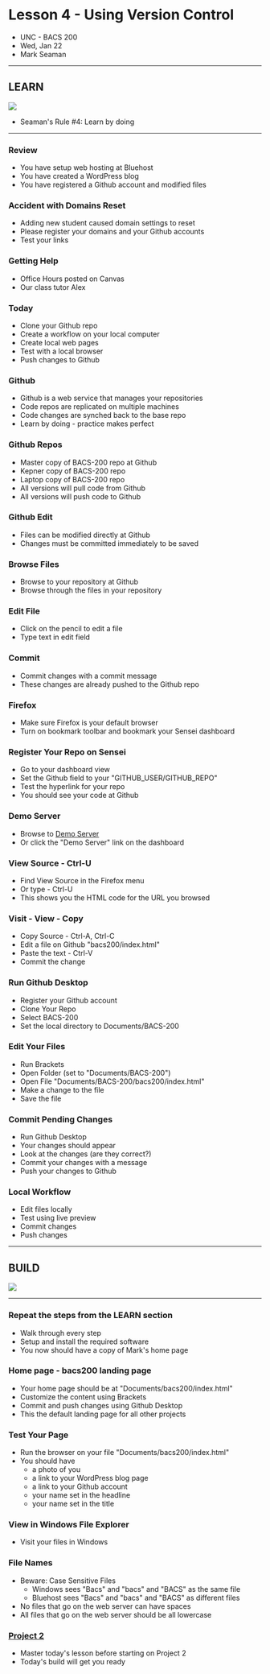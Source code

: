 # Lesson 4 - Using Version Control

* UNC - BACS 200
* Wed, Jan 22
* Mark Seaman


---

## LEARN

![](img/Bear_Logo.png)

* Seaman's Rule #4: Learn by doing

---

### Review
* You have setup web hosting at Bluehost
* You have created a WordPress blog
* You have registered a Github account and modified files


### Accident with Domains Reset
* Adding new student caused domain settings to reset
* Please register your domains and your Github accounts
* Test your links


### Getting Help
* Office Hours posted on Canvas
* Our class tutor Alex


### Today
* Clone your Github repo
* Create a workflow on your local computer
* Create local web pages
* Test with a local browser
* Push changes to Github


### Github
* Github is a web service that manages your repositories
* Code repos are replicated on multiple machines
* Code changes are synched back to the base repo
* Learn by doing - practice makes perfect


### Github Repos
* Master copy of BACS-200 repo at Github
* Kepner copy of BACS-200 repo
* Laptop copy of BACS-200 repo
* All versions will pull code from Github
* All versions will push code to Github


### Github Edit
* Files can be modified directly at Github
* Changes must be committed immediately to be saved


### Browse Files
* Browse to your repository at Github
* Browse through the files in your repository


### Edit File
* Click on the pencil to edit a file
* Type text in edit field


### Commit
* Commit changes with a commit message
* These changes are already pushed to the Github repo


### Firefox
* Make sure Firefox is your default browser
* Turn on bookmark toolbar and bookmark your Sensei dashboard


### Register Your Repo on Sensei
* Go to your dashboard view
* Set the Github field to your "GITHUB_USER/GITHUB_REPO"
* Test the hyperlink for your repo
* You should see your code at Github


### Demo Server
* Browse to [Demo Server](https://unco-bacs.org/bacs200/index.html)
* Or click the "Demo Server" link on the dashboard


### View Source - Ctrl-U
* Find View Source in the Firefox menu
* Or type - Ctrl-U
* This shows you the HTML code for the URL you browsed 


### Visit - View - Copy
* Copy Source - Ctrl-A, Ctrl-C
* Edit a file on Github "bacs200/index.html"
* Paste the text - Ctrl-V
* Commit the change


### Run Github Desktop
* Register your Github account
* Clone Your Repo
* Select BACS-200
* Set the local directory to Documents/BACS-200


### Edit Your Files
* Run Brackets
* Open Folder (set to "Documents/BACS-200")
* Open File "Documents/BACS-200/bacs200/index.html"
* Make a change to the file
* Save the file


### Commit Pending Changes
* Run Github Desktop
* Your changes should appear
* Look at the changes (are they correct?)
* Commit your changes with a message
* Push your changes to Github


### Local Workflow
* Edit files locally
* Test using live preview
* Commit changes
* Push changes


---

## BUILD

![](img/Bear_Logo.png)

---

### Repeat the steps from the LEARN section 
* Walk through every step
* Setup and install the required software
* You now should have a copy of Mark's home page


### Home page - bacs200 landing page
* Your home page should be at "Documents/bacs200/index.html"
* Customize the content using Brackets
* Commit and push changes using Github Desktop
* This the default landing page for all other projects


### Test Your Page
* Run the browser on your file "Documents/bacs200/index.html"
* You should have 
    * a photo of you
    * a link to your WordPress blog page
    * a link to your Github account
    * your name set in the headline
    * your name set in the title


### View in Windows File Explorer
* Visit your files in Windows


### File Names
* Beware: Case Sensitive Files
    * Windows sees "Bacs" and "bacs" and "BACS" as the same file
    * Bluehost sees "Bacs" and "bacs" and "BACS" as different files
* No files that go on the web server can have spaces
* All files that go on the web server should be all lowercase


### [Project 2](/unc/bacs200/project/02)
* Master today's lesson before starting on Project 2
* Today's build will get you ready

